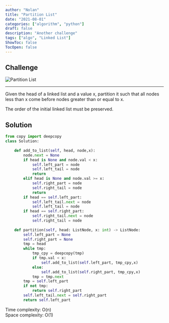 ```yaml
---
author: "Nolan"
title: "Partition List"
date: "2021-08-01"
categories: ["algorithm", "python"]
draft: false
description: "Another challenge"
tags: ["algo", "Linked List"]
ShowToc: false
TocOpen: false
---
```


## Challenge

![Partition List](https://algo.nolanemirot.com/partition-list.jpg)

---


Given the head of a linked list and a value x, partition it such that all nodes less than x come before nodes greater than or equal to x.

The order of the initial linked list must be preserved.

## Solution

```python
from copy import deepcopy
class Solution:
    
    def add_to_list(self, head, node,x):
        node.next = None
        if head is None and node.val < x:
            self.left_part = node
            self.left_tail = node
            return
        elif head is None and node.val >= x:
            self.right_part = node
            self.right_tail = node
            return
        if head == self.left_part:
            self.left_tail.next = node
            self.left_tail = node
        if head == self.right_part:
            self.right_tail.next = node
            self.right_tail = node
        
    def partition(self, head: ListNode, x: int) -> ListNode:
        self.left_part = None
        self.right_part = None
        tmp = head
        while tmp:
            tmp_cpy = deepcopy(tmp)
            if tmp.val < x:
                self.add_to_list(self.left_part, tmp_cpy,x)
            else:
                self.add_to_list(self.right_part, tmp_cpy,x)
            tmp = tmp.next
        tmp = self.left_part
        if not tmp:
            return self.right_part
        self.left_tail.next = self.right_part
        return self.left_part
```

Time complexity: O(n)  
Space complexity: O(1)